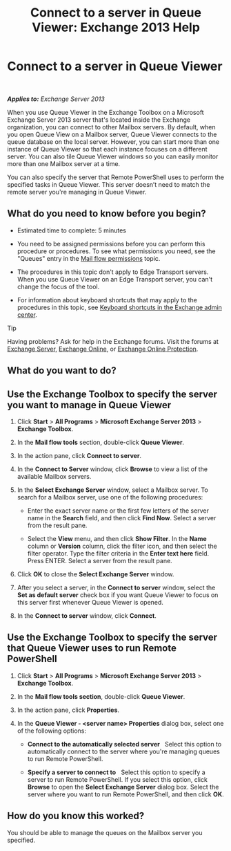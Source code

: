 ﻿---
title: 'Connect to a server in Queue Viewer: Exchange 2013 Help'
TOCTitle: Connect to a server in Queue Viewer
ms:assetid: 6c1ad574-9ab5-4dcc-9398-ec10eca4fd11
ms:mtpsurl: https://technet.microsoft.com/en-us/library/Aa998669(v=EXCHG.150)
ms:contentKeyID: 49286846
ms.date: 12/09/2016
mtps_version: v=EXCHG.150
---

# Connect to a server in Queue Viewer

 

_**Applies to:** Exchange Server 2013_


When you use Queue Viewer in the Exchange Toolbox on a Microsoft Exchange Server 2013 server that's located inside the Exchange organization, you can connect to other Mailbox servers. By default, when you open Queue View on a Mailbox server, Queue Viewer connects to the queue database on the local server. However, you can start more than one instance of Queue Viewer so that each instance focuses on a different server. You can also tile Queue Viewer windows so you can easily monitor more than one Mailbox server at a time.

You can also specify the server that Remote PowerShell uses to perform the specified tasks in Queue Viewer. This server doesn’t need to match the remote server you're managing in Queue Viewer.

## What do you need to know before you begin?

  - Estimated time to complete: 5 minutes

  - You need to be assigned permissions before you can perform this procedure or procedures. To see what permissions you need, see the "Queues" entry in the [Mail flow permissions](mail-flow-permissions-exchange-2013-help.md) topic.

  - The procedures in this topic don't apply to Edge Transport servers. When you use Queue Viewer on an Edge Transport server, you can't change the focus of the tool.

  - For information about keyboard shortcuts that may apply to the procedures in this topic, see [Keyboard shortcuts in the Exchange admin center](keyboard-shortcuts-in-the-exchange-admin-center-2013-help.md).


> [!TIP]
> Having problems? Ask for help in the Exchange forums. Visit the forums at <A href="https://go.microsoft.com/fwlink/p/?linkid=60612">Exchange Server</A>, <A href="https://go.microsoft.com/fwlink/p/?linkid=267542">Exchange Online</A>, or <A href="https://go.microsoft.com/fwlink/p/?linkid=285351">Exchange Online Protection</A>.



## What do you want to do?

## Use the Exchange Toolbox to specify the server you want to manage in Queue Viewer

1.  Click **Start** \> **All Programs** \> **Microsoft Exchange Server 2013** \> **Exchange Toolbox**.

2.  In the **Mail flow tools** section, double-click **Queue Viewer**.

3.  In the action pane, click **Connect to server**.

4.  In the **Connect to Server** window, click **Browse** to view a list of the available Mailbox servers.

5.  In the **Select Exchange Server** window, select a Mailbox server. To search for a Mailbox server, use one of the following procedures:
    
      - Enter the exact server name or the first few letters of the server name in the **Search** field, and then click **Find Now**. Select a server from the result pane.
    
      - Select the **View** menu, and then click **Show Filter**. In the **Name** column or **Version** column, click the filter icon, and then select the filter operator. Type the filter criteria in the **Enter text here** field. Press ENTER. Select a server from the result pane.

6.  Click **OK** to close the **Select Exchange Server** window.

7.  After you select a server, in the **Connect to server** window, select the **Set as default server** check box if you want Queue Viewer to focus on this server first whenever Queue Viewer is opened.

8.  In the **Connect to server** window, click **Connect**.

## Use the Exchange Toolbox to specify the server that Queue Viewer uses to run Remote PowerShell

1.  Click **Start** \> **All Programs** \> **Microsoft Exchange Server 2013** \> **Exchange Toolbox**.

2.  In the **Mail flow tools section**, double-click **Queue Viewer**.

3.  In the action pane, click **Properties**.

4.  In the **Queue Viewer - \<server name\> Properties** dialog box, select one of the following options:
    
      - **Connect to the automatically selected server**   Select this option to automatically connect to the server where you're managing queues to run Remote PowerShell.
    
      - **Specify a server to connect to**   Select this option to specify a server to run Remote PowerShell. If you select this option, click **Browse** to open the **Select Exchange Server** dialog box. Select the server where you want to run Remote PowerShell, and then click **OK**.

## How do you know this worked?

You should be able to manage the queues on the Mailbox server you specified.

